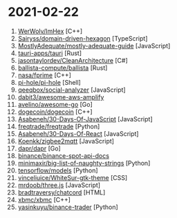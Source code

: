 # 2021-02-22

1. [WerWolv/ImHex](https://github.com/WerWolv/ImHex "A Hex Editor for Reverse Engineers, Programmers and people that value their eye sight when working at 3 AM.") [C++]
2. [Sairyss/domain-driven-hexagon](https://github.com/Sairyss/domain-driven-hexagon "Guide on Domain-Driven Design, Hexagonal architecture, best practices etc.") [TypeScript]
3. [MostlyAdequate/mostly-adequate-guide](https://github.com/MostlyAdequate/mostly-adequate-guide "Mostly adequate guide to FP (in javascript)") [JavaScript]
4. [tauri-apps/tauri](https://github.com/tauri-apps/tauri "Build smaller, faster, and more secure desktop applications with a web frontend.") [Rust]
5. [jasontaylordev/CleanArchitecture](https://github.com/jasontaylordev/CleanArchitecture "Clean Architecture Solution Template for Angular 10 and .NET 5") [C#]
6. [ballista-compute/ballista](https://github.com/ballista-compute/ballista "Distributed compute platform implemented in Rust, and powered by Apache Arrow.") [Rust]
7. [nasa/fprime](https://github.com/nasa/fprime "F' - A flight software and embedded systems framework") [C++]
8. [pi-hole/pi-hole](https://github.com/pi-hole/pi-hole "A black hole for Internet advertisements") [Shell]
9. [qeeqbox/social-analyzer](https://github.com/qeeqbox/social-analyzer "API, CLI & Web App for analyzing & finding a person's profile across 350+ social media websites (Detections are updated regularly)") [JavaScript]
10. [dabit3/awesome-aws-amplify](https://github.com/dabit3/awesome-aws-amplify "Curated list of AWS Amplify Resources") 
11. [avelino/awesome-go](https://github.com/avelino/awesome-go "A curated list of awesome Go frameworks, libraries and software") [Go]
12. [dogecoin/dogecoin](https://github.com/dogecoin/dogecoin "very currency") [C++]
13. [Asabeneh/30-Days-Of-JavaScript](https://github.com/Asabeneh/30-Days-Of-JavaScript "30 days of JavaScript programming challenge is a step by step guide to learn JavaScript programming language in 30 days. This challenge may take up to 100 days, please just follow your own pace.") [JavaScript]
14. [freqtrade/freqtrade](https://github.com/freqtrade/freqtrade "Free, open source crypto trading bot") [Python]
15. [Asabeneh/30-Days-Of-React](https://github.com/Asabeneh/30-Days-Of-React "30 Days of React challenge is a step by step guide to learn React in 30 days. It requires HTML, CSS, and JavaScript knowledge. You should be comfortable with JavaScript before you start to React. If you are not comfortable with JavaScript check out 30DaysOfJavaScript. This is a continuation of 30 Days Of JS. This challenge may take up to 100 day…") [JavaScript]
16. [Koenkk/zigbee2mqtt](https://github.com/Koenkk/zigbee2mqtt "Zigbee 🐝 to MQTT bridge 🌉, get rid of your proprietary Zigbee bridges 🔨") [JavaScript]
17. [dapr/dapr](https://github.com/dapr/dapr "Dapr is a portable, event-driven, runtime for building distributed applications across cloud and edge.") [Go]
18. [binance/binance-spot-api-docs](https://github.com/binance/binance-spot-api-docs "Official Documentation for the Binance Spot APIs and Streams") 
19. [minimaxir/big-list-of-naughty-strings](https://github.com/minimaxir/big-list-of-naughty-strings "The Big List of Naughty Strings is a list of strings which have a high probability of causing issues when used as user-input data.") [Python]
20. [tensorflow/models](https://github.com/tensorflow/models "Models and examples built with TensorFlow") [Python]
21. [vinceliuice/WhiteSur-gtk-theme](https://github.com/vinceliuice/WhiteSur-gtk-theme "MacOS Big Sur like theme for Gnome desktops") [CSS]
22. [mrdoob/three.js](https://github.com/mrdoob/three.js "JavaScript 3D library.") [JavaScript]
23. [bradtraversy/chatcord](https://github.com/bradtraversy/chatcord "Realtime chat app with rooms") [HTML]
24. [xbmc/xbmc](https://github.com/xbmc/xbmc "Kodi is an award-winning free and open source home theater/media center software and entertainment hub for digital media. With its beautiful interface and powerful skinning engine, it's available for Android, BSD, Linux, macOS, iOS and Windows.") [C++]
25. [yasinkuyu/binance-trader](https://github.com/yasinkuyu/binance-trader "💰 Cryptocurrency Trading Bot for Binance (Experimental)") [Python]
